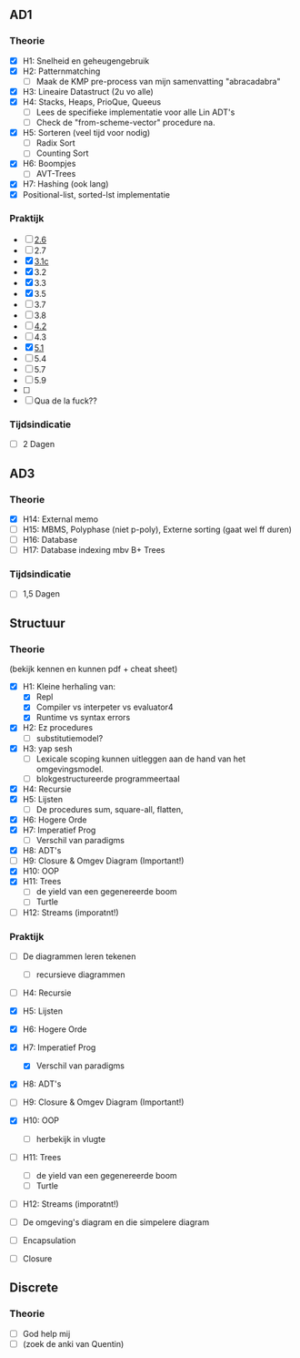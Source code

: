 ## AD1
### Theorie
- [x] H1: Snelheid en geheugengebruik  
- [x] H2: Patternmatching  
    - [ ] Maak de KMP pre-process van mijn samenvatting "abracadabra"
- [x] H3: Lineaire Datastruct (2u vo alle)  
- [x] H4: Stacks, Heaps, PrioQue, Queeus  
    - [ ] Lees de specifieke implementatie voor alle Lin ADT's
    - [ ] Check de "from-scheme-vector" procedure na.
- [x] H5: Sorteren (veel tijd voor nodig)  
    - [ ] Radix Sort
    - [ ] Counting Sort
- [x] H6: Boompjes  
    - [ ] AVT-Trees
- [x] H7: Hashing (ook lang)  
- [x] Positional-list, sorted-lst implementatie
### Praktijk
- [ ] [2.6](https://soft.vub.ac.be/~jnicolay/courses/ad1/html-dynamic/index.html#auto:27)
- [ ] 2.7
- [x] [3.1c](https://soft.vub.ac.be/~jnicolay/courses/ad1/html-dynamic/index.html#auto:32)
- [x] 3.2
- [x] 3.3
- [x] 3.5
- [ ] 3.7
- [ ] 3.8
- [ ] [4.2](https://soft.vub.ac.be/~jnicolay/courses/ad1/html-dynamic/index.html#auto:44)
- [ ] 4.3
- [x] [5.1](https://soft.vub.ac.be/~jnicolay/courses/ad1/html-dynamic/index.html#auto:61)
- [ ] 5.4
- [ ] 5.7
- [ ] 5.9
- [ ] 
- [ ] Qua de la fuck??
### Tijdsindicatie
- [ ] 2 Dagen  

## AD3
### Theorie
- [x] H14: External memo  
- [ ] H15: MBMS, Polyphase (niet p-poly), Externe sorting (gaat wel ff duren)  
- [ ] H16: Database  
- [ ] H17: Database indexing mbv B+ Trees  

### Tijdsindicatie
- [ ] 1,5 Dagen  

## Structuur
### Theorie
(bekijk kennen en kunnen pdf + cheat sheet)  
- [x] H1: Kleine herhaling van:  
    - [x] Repl  
    - [x] Compiler vs interpeter vs evaluator4  
    - [x] Runtime vs syntax errors  
- [x] H2: Ez procedures
    - [ ] substitutiemodel?
- [x] H3:  yap sesh
    - [ ] Lexicale scoping kunnen uitleggen aan de hand van het omgevingsmodel.
    - [ ] blokgestructureerde programmeertaal 
- [x] H4: Recursie  
- [x] H5: Lijsten  
    - [ ] De procedures sum, square-all, flatten, 
- [x] H6: Hogere Orde  
- [x] H7: Imperatief Prog  
    - [ ] Verschil van paradigms  
- [x] H8: ADT's  
- [ ] H9: Closure & Omgev Diagram (Important!)  
- [x] H10: OOP  
- [x] H11: Trees  
    - [ ] de yield van een gegenereerde boom 
    - [ ] Turtle
- [ ] H12: Streams (imporatnt!)  
### Praktijk
- [ ] De diagrammen leren tekenen
    - [ ] recursieve diagrammen
- [ ] H4: Recursie  
- [x] H5: Lijsten  
- [x] H6: Hogere Orde  
- [x] H7: Imperatief Prog  
    - [x] Verschil van paradigms  
- [x] H8: ADT's  
- [ ] H9: Closure & Omgev Diagram (Important!)  
- [x] H10: OOP  
    - [ ] herbekijk in vlugte
- [ ] H11: Trees  
    - [ ] de yield van een gegenereerde boom 
    - [ ] Turtle
- [ ] H12: Streams (imporatnt!)  
- [ ] De omgeving's diagram en die simpelere diagram


- [ ] Encapsulation
- [ ] Closure

## Discrete
### Theorie
- [ ] God help mij
- [ ] (zoek de anki van Quentin)  
